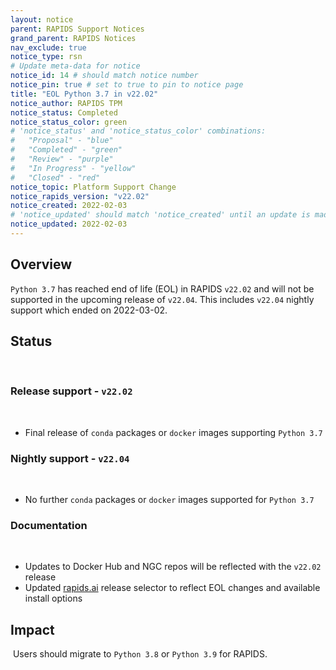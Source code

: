 ```yaml
---
layout: notice
parent: RAPIDS Support Notices
grand_parent: RAPIDS Notices
nav_exclude: true
notice_type: rsn
# Update meta-data for notice
notice_id: 14 # should match notice number
notice_pin: true # set to true to pin to notice page
title: "EOL Python 3.7 in v22.02"
notice_author: RAPIDS TPM
notice_status: Completed
notice_status_color: green
# 'notice_status' and 'notice_status_color' combinations:
#   "Proposal" - "blue"
#   "Completed" - "green"
#   "Review" - "purple"
#   "In Progress" - "yellow"
#   "Closed" - "red"
notice_topic: Platform Support Change
notice_rapids_version: "v22.02"
notice_created: 2022-02-03
# 'notice_updated' should match 'notice_created' until an update is made
notice_updated: 2022-02-03
---
```


## Overview

`Python 3.7` has reached end of life (EOL) in RAPIDS `v22.02` and will
not be supported in the upcoming release of `v22.04`. This includes `v22.04`
nightly support which ended on 2022-03-02.
​
## Status
​
### Release support - `v22.02`
​
- Final release of `conda` packages or `docker` images supporting `Python 3.7`
​
### Nightly support - `v22.04`
​
- No further `conda` packages or `docker` images supported for `Python 3.7`
​
### Documentation
​
- Updates to Docker Hub and NGC repos will be reflected with the `v22.02` release
- Updated [rapids.ai](https://rapids.ai/start#rapids-release-selector) release
selector to reflect EOL changes and available install options
​
## Impact
​
Users should migrate to `Python 3.8` or `Python 3.9` for RAPIDS.


